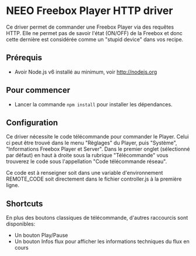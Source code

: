 # NEEO Freebox Player HTTP driver

Ce driver permet de commander une Freebox Player via des requêtes HTTP. Elle ne permet pas de savoir l'état (ON/OFF) de la Freebox et donc cette dernière est considérée comme un 
"stupid device" dans vos recipe.

## Prérequis

* Avoir Node.js v6 installé au minimum, voir http://nodejs.org

## Pour commencer

* Lancer la commande `npm install` pour installer les dépendances.

## Configuration
Ce driver nécessite le code télécommande pour commander le Player. Celui ci peut être trouvé dans le menu "Règlages" du Player, puis "Système", "Informations Freebox Player et Server". Dans le premier onglet (sélectionné par défaut) en haut à droite sous la rubrique "Télécommande" vous trouverez le code sous l'appellation "Code télécommande réseau".

Ce code est à renseigner soit dans une variable d'environnement REMOTE_CODE soit directement dans le fichier controller.js à la première ligne.

## Shortcuts
En plus des boutons classiques de télécommande, d'autres raccourcis sont disponibles: 
* Un bouton Play/Pause 
* Un bouton Infos flux pour afficher les informations techniques du flux en cours

